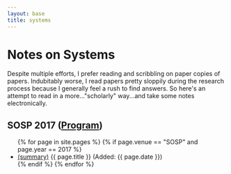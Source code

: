 ```yaml
---
layout: base
title: systems
---
```


# Notes on Systems

Despite multiple efforts, I prefer reading and scribbling on paper copies of papers. Indubitably worse, I read papers pretty sloppily during the research process because I generally feel a rush to find answers. So here's an attempt to read in a more..."scholarly" way...and take some notes electronically.

## SOSP 2017 ([Program](https://www.sigops.org/sosp/sosp17/program.html))
<ul>
{% for page in site.pages %}
{% if page.venue == "SOSP" and page.year == 2017 %}
  <li><a href="{{ page.url }}">(summary)</a> {{ page.title }} (Added: {{ page.date }})</li>
{% endif %}
{% endfor %}
</ul>
